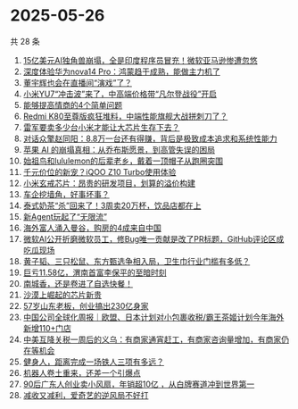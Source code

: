 # 2025-05-26

共 28 条

<!-- BEGIN 36KR -->
<!-- 最后更新时间 2025-05-26 04:26:11 +0800 -->
1. [15亿美元AI独角兽崩塌，全是印度程序员冒充！微软亚马逊惨遭忽悠](https://36kr.com/p/3307389726268160)
1. [深度体验华为nova14 Pro：鸿蒙趋于成熟，能做主力机了](https://36kr.com/p/3306549309367817)
1. [董宇辉也会在直播间“演戏”了？](https://36kr.com/p/3306451954211591)
1. [小米YU7“冲击波”来了，中高端价格带“凡尔登战役”开启](https://36kr.com/p/3306323271853571)
1. [能够提高情商的4个简单问题](https://36kr.com/p/3266678660928135)
1. [Redmi K80至尊版疯狂堆料，中端性能旗舰大战拼刺刀了？](https://36kr.com/p/3306559247001097)
1. [雷军要卖多少台小米才能让大芯片生存下去？](https://36kr.com/p/3306434854820358)
1. [对话众擎赵同阳：8.8万一台还有得赚，背后是极致成本追求和系统性能力](https://36kr.com/p/3306447629064968)
1. [苹果 AI 的崩塌真相：从乔布斯愿景，到高管失误的困局](https://36kr.com/p/3307504740866562)
1. [始祖鸟和lululemon的后辈老乡，戴着一顶帽子从跑圈突围](https://36kr.com/p/3306618200283908)
1. [千元价位的新宠？iQOO Z10 Turbo使用体验](https://36kr.com/p/3306719727065605)
1. [小米玄戒芯片：昂贵的研发项目，划算的溢价构建](https://36kr.com/p/3306528247864069)
1. [车企挖墙角，好事坏事？](https://36kr.com/p/3307302071507461)
1. [泰式奶茶“杀”回来了！3周卖20万杯，饮品店都在上](https://36kr.com/p/3307355448761088)
1. [新Agent玩起了“无限流”](https://36kr.com/p/3306079334425864)
1. [海外富人涌入曼谷，购房的4成来自中国](https://36kr.com/p/3307295216507397)
1. [微软AI公开折磨微软员工，修Bug唯一贡献是改了PR标题，GitHub评论区成吃瓜现场](https://36kr.com/p/3307392870570502)
1. [黄子韬、三只松鼠、东方甄选争相入局，卫生巾行业门槛有多低？](https://36kr.com/p/3306347959674376)
1. [巨亏11.58亿，渭南首富李保平的至暗时刻](https://36kr.com/p/3307334991488264)
1. [南城香，还是卷进了自选快餐！](https://36kr.com/p/3306636257158401)
1. [沙漠上崛起的芯片新贵](https://36kr.com/p/3307433885997826)
1. [57岁山东老板，创业搞出230亿身家](https://36kr.com/p/3306394945133057)
1. [中国公司全球化周报｜欧盟、日本计划对小包裹收税/霸王茶姬计划今年海外新增110+门店](https://36kr.com/p/3306467157416705)
1. [中美互降关税一周后的义乌：有商家通宵赶工，有商家咨询量增加，有商家仍在等机会](https://36kr.com/p/3306295274576648)
1. [健身人，距离完成一场铁人三项有多远？](https://36kr.com/p/3306725398944519)
1. [机器人卷土重来，还差一个引爆点](https://36kr.com/p/3307837800847880)
1. [90后广东人创业卖小风扇，年销超10亿 ，从白牌赛道冲到世界第一](https://36kr.com/p/3308033499879943)
1. [减收又减利，爱奇艺的逆风局不好打](https://36kr.com/p/3307793589082633)
<!-- END 36KR -->